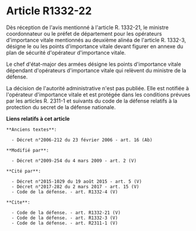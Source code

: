# Article R1332-22

Dès réception de l'avis mentionné à l'article R. 1332-21, le ministre coordonnateur ou le préfet de département pour les
opérateurs d'importance vitale mentionnés au deuxième alinéa de l'article R. 1332-3, désigne le ou les points d'importance
vitale devant figurer en annexe du plan de sécurité d'opérateur d'importance vitale. 

Le chef d'état-major des armées désigne les points d'importance vitale dépendant d'opérateurs d'importance vitale qui
relèvent du ministre de la défense. 

La décision de l'autorité administrative n'est pas publiée. Elle est notifiée à l'opérateur d'importance vitale et est
protégée dans les conditions prévues par les articles R. 2311-1 et suivants du code de la défense relatifs à la protection du
secret de la défense nationale.

**Liens relatifs à cet article**

	**Anciens textes**:

	  - Décret n°2006-212 du 23 février 2006 - art. 16 (Ab)

	**Modifié par**:

	  - Décret n°2009-254 du 4 mars 2009 - art. 2 (V)

	**Cité par**:

	  - Décret n°2015-1029 du 19 août 2015 - art. 5 (V)
	  - Décret n°2017-282 du 2 mars 2017 - art. 15 (V)
	  - Code de la défense. - art. R1332-4 (V)

	**Cite**:

	  - Code de la défense. - art. R1332-21 (V)
	  - Code de la défense. - art. R1332-3 (V)
	  - Code de la défense. - art. R2311-1 (V)
